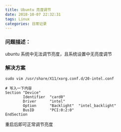 ```yaml
---
title: Ubuntu 亮度调节
date: 2018-10-07 22:32:31
tags: Linux
categories: 日常记录
---
```


### 问题描述：
ubuntu 系统中无法调节亮度，且系统设置中无亮度调节

### 解决方案

```
sudo vim /usr/share/X11/xorg.conf.d/20-intel.conf

# 写入一下内容
Section "Device"
        Identifier  "card0"
        Driver      "intel"
        Option      "Backlight"  "intel_backlight"
        BusID       "PCI:0:2:0"
EndSection
```

重启后即可正常调节亮度
